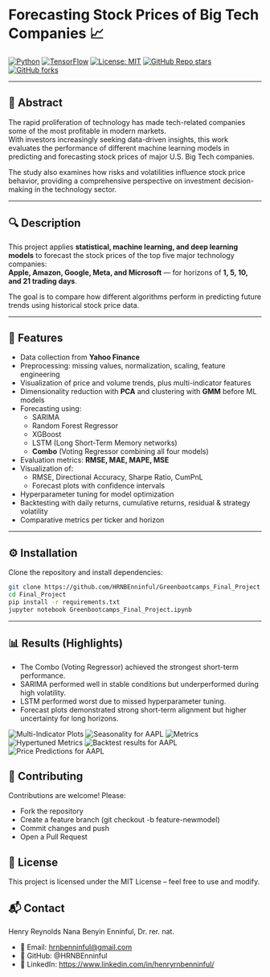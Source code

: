 # Forecasting Stock Prices of Big Tech Companies 📈

[![Python](https://img.shields.io/badge/Python-3.10-blue.svg)](https://www.python.org/)
[![TensorFlow](https://img.shields.io/badge/TensorFlow-2.19.0-orange.svg)](https://www.tensorflow.org/)
[![License: MIT](https://img.shields.io/badge/License-MIT-green.svg)](LICENSE)
[![GitHub Repo stars](https://img.shields.io/github/stars/HRNBEnninful/Project?style=social)](https://github.com/HRNBEnninful/Project/stargazers)
[![GitHub forks](https://img.shields.io/github/forks/HRNBEnninful/Project?style=social)](https://github.com/HRNBEnninful/Project/network)

---

## 📑 Abstract
The rapid proliferation of technology has made tech-related companies some of the most profitable in modern markets.  
With investors increasingly seeking data-driven insights, this work evaluates the performance of different machine learning models in predicting and forecasting stock prices of major U.S. Big Tech companies.  

The study also examines how risks and volatilities influence stock price behavior, providing a comprehensive perspective on investment decision-making in the technology sector.

---

## 🔍 Description
This project applies **statistical, machine learning, and deep learning models** to forecast the stock prices of the top five major technology companies:  
**Apple, Amazon, Google, Meta, and Microsoft** — for horizons of **1, 5, 10, and 21 trading days**.  

The goal is to compare how different algorithms perform in predicting future trends using historical stock price data.

---

## 🚀 Features
- Data collection from **Yahoo Finance**
- Preprocessing: missing values, normalization, scaling, feature engineering
- Visualization of price and volume trends, plus multi-indicator features
- Dimensionality reduction with **PCA** and clustering with **GMM** before ML models
- Forecasting using:
  - SARIMA
  - Random Forest Regressor
  - XGBoost 
  - LSTM (Long Short-Term Memory networks)
  - **Combo** (Voting Regressor combining all four models)
- Evaluation metrics: **RMSE, MAE, MAPE, MSE**
- Visualization of:
  - RMSE, Directional Accuracy, Sharpe Ratio, CumPnL
  - Forecast plots with confidence intervals
- Hyperparameter tuning for model optimization
- Backtesting with daily returns, cumulative returns, residual & strategy volatility
- Comparative metrics per ticker and horizon

---

## ⚙️ Installation

Clone the repository and install dependencies:

```bash
git clone https://github.com/HRNBEnninful/Greenbootcamps_Final_Project.git
cd Final_Project
pip install -r requirements.txt
jupyter notebook Greenbootcamps_Final_Project.ipynb
```

---

## 📊 Results (Highlights)
- The Combo (Voting Regressor) achieved the strongest short-term performance.
- SARIMA performed well in stable conditions but underperformed during high volatility.
- LSTM performed worst due to missed hyperparameter tuning.
- Forecast plots demonstrated strong short-term alignment but higher uncertainty for long horizons.

![Multi-Indicator Plots](Images/Multi-Indicator_Plots.png)
![Seasonality for AAPL](Images/Seasonality_for_AAPL.png)
![Metrics](Images/Metrics.png)
![Hypertuned Metrics](Images/Hypertuned_Metrics.png)
![Backtest results for AAPL](Images/Backtest_results_for_AAPL.png)
![Price Predictions for AAPL](Images/Price_Predictions_for_AAPL.png)



## 🤝 Contributing
Contributions are welcome! 
Please:
- Fork the repository
- Create a feature branch (git checkout -b feature-newmodel)
- Commit changes and push
- Open a Pull Request

## 📜 License
This project is licensed under the MIT License – feel free to use and modify.

## 📬 Contact
Henry Reynolds Nana Benyin Enninful, Dr. rer. nat.
- 📧 Email: hrnbenninful@gmail.com
- 🐙 GitHub: @HRNBEnninful
- 💼 LinkedIn: https://www.linkedin.com/in/henryrnbenninful/






